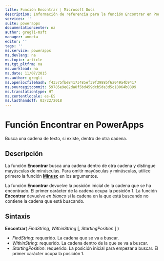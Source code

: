 ```yaml
---
title: Función Encontrar | Microsoft Docs
description: Información de referencia para la función Encontrar en PowerApps, incluidos ejemplos y sintaxis
services: ''
suite: powerapps
documentationcenter: na
author: gregli-msft
manager: anneta
editor: ''
tags: ''
ms.service: powerapps
ms.devlang: na
ms.topic: article
ms.tgt_pltfrm: na
ms.workload: na
ms.date: 11/07/2015
ms.author: gregli
ms.openlocfilehash: f43575fbe84173485ef39f3988bf6a049a4b9417
ms.sourcegitcommit: 59785e9e82da8f5bd459dcb5da3d5c18064b0899
ms.translationtype: HT
ms.contentlocale: es-ES
ms.lasthandoff: 03/22/2018
---
```

# <a name="find-function-in-powerapps"></a>Función Encontrar en PowerApps
Busca una cadena de texto, si existe, dentro de otra cadena.

## <a name="description"></a>Descripción
La función **Encontrar** busca una cadena dentro de otra cadena y distingue mayúsculas de minúsculas. Para omitir mayúsculas y minúsculas, utilice primero la función **[Minusc](function-lower-upper-proper.md)** en los argumentos.

La función **Encontrar** devuelve la posición inicial de la cadena que se ha encontrado.  El primer carácter de la cadena ocupa la posición 1. La función **Encontrar** devuelve *en blanco* si la cadena en la que está buscando no contiene la cadena que está buscando.

## <a name="syntax"></a>Sintaxis
**Encontrar**( *FindString*, *WithinString* [, *StartingPosition* ] )

* *FindString*: requerido.  La cadena que se va a buscar.
* *WithinString*: requerido.  La cadena dentro de la que se va a buscar.
* *StartingPosition*: requerido.  La posición inicial para empezar a buscar.  El primer carácter ocupa la posición 1.

